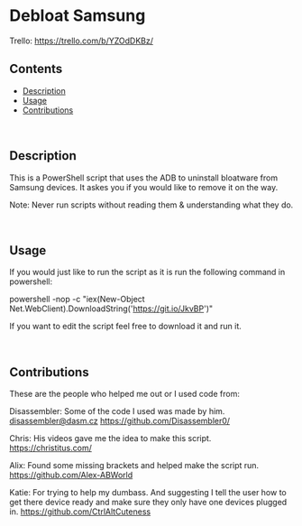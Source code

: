 # Debloat Samsung

Trello: https://trello.com/b/YZOdDKBz/

## Contents
 - [Description](#description)
 - [Usage](#usage)
 - [Contributions](#contributions)

&nbsp;

## Description

This is a PowerShell script that uses the ADB to uninstall bloatware from Samsung devices.
It askes you if you would like to remove it on the way.

Note: Never run scripts without reading them & understanding what they do.

&nbsp;

## Usage
If you would just like to run the script as it is run the following command in powershell:

  powershell -nop -c "iex(New-Object Net.WebClient).DownloadString('https://git.io/JkvBP')"
  
If you want to edit the script feel free to download it and run it.

&nbsp;

## Contributions
These are the people who helped me out or I used code from:

Disassembler: Some of the code I used was made by him.
<disassembler@dasm.cz> <https://github.com/Disassembler0/>

Chris: His videos gave me the idea to make this script.
<https://christitus.com/>

Alix: Found some missing brackets and helped make the script run.
<https://github.com/Alex-ABWorld>

Katie: For trying to help my dumbass. And suggesting I tell the user how to get there device ready and make sure they only have one devices plugged in.
<https://github.com/CtrlAltCuteness>
